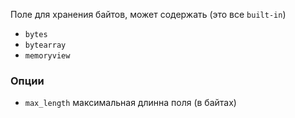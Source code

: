 Поле для хранения байтов, может содержать (это все `built-in`)
- `bytes`
- `bytearray`
- `memoryview`

### Опции
- `max_length` максимальная длинна поля (в байтах)


